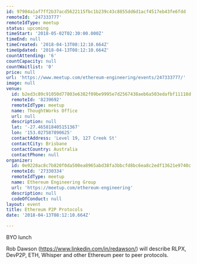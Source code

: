 ```yaml
---
id: 97904a1af7ff2b37acd5622115fbc1b239c43c8855dd6d1acf4517eb43fe6fdd
remoteId: '247333777'
remoteIdType: meetup
status: upcoming
timeStart: '2018-05-02T02:30:00.000Z'
timeEnd: null
timeCreated: '2018-04-13T08:12:10.664Z'
timeUpdated: '2018-04-13T08:12:10.664Z'
countAttending: '6'
countCapacity: null
countWaitlist: '0'
price: null
url: 'https://www.meetup.com/ethereum-engineering/events/247333777/'
image: null
venue:
  id: b2ed3c89c91050d77803e6382f09be9995e7d2567438aeb6a503edafbf11118d
  remoteId: '8239692'
  remoteIdType: meetup
  name: ThoughtWorks Office
  url: null
  description: null
  lat: '-27.465818405151367'
  lon: '153.027587890625'
  contactAddress: 'Level 19, 127 Creek St'
  contactCity: Brisbane
  contactCountry: Australia
  contactPhone: null
organizer:
  id: 0e9228ac8c7b820f0da500ea8965abd38fa3bbcfd8bc6ea8c2edf13621e9740c
  remoteId: '27330334'
  remoteIdType: meetup
  name: Ethereum Engineering Group
  url: 'https://meetup.com/ethereum-engineering'
  description: null
  codeOfConduct: null
layout: event
title: Ethereum P2P Protocols
date: '2018-04-13T08:12:10.664Z'

---
```

<p>BYO lunch</p> <p>Rob Dawson (<a href="https://www.linkedin.com/in/redawson/" class="linkified">https://www.linkedin.com/in/redawson/</a>) will describe RLPX, DevP2P, ETH, Whisper and other Ethereum peer to peer protocols.</p>
